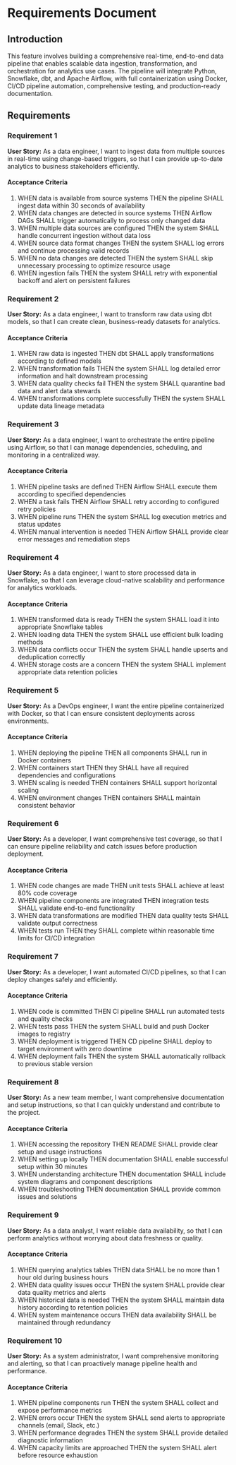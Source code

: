 # Requirements Document

## Introduction

This feature involves building a comprehensive real-time, end-to-end data pipeline that enables scalable data ingestion, transformation, and orchestration for analytics use cases. The pipeline will integrate Python, Snowflake, dbt, and Apache Airflow, with full containerization using Docker, CI/CD pipeline automation, comprehensive testing, and production-ready documentation.

## Requirements

### Requirement 1

**User Story:** As a data engineer, I want to ingest data from multiple sources in real-time using change-based triggers, so that I can provide up-to-date analytics to business stakeholders efficiently.

#### Acceptance Criteria

1. WHEN data is available from source systems THEN the pipeline SHALL ingest data within 30 seconds of availability
2. WHEN data changes are detected in source systems THEN Airflow DAGs SHALL trigger automatically to process only changed data
3. WHEN multiple data sources are configured THEN the system SHALL handle concurrent ingestion without data loss
4. WHEN source data format changes THEN the system SHALL log errors and continue processing valid records
5. WHEN no data changes are detected THEN the system SHALL skip unnecessary processing to optimize resource usage
6. WHEN ingestion fails THEN the system SHALL retry with exponential backoff and alert on persistent failures

### Requirement 2

**User Story:** As a data engineer, I want to transform raw data using dbt models, so that I can create clean, business-ready datasets for analytics.

#### Acceptance Criteria

1. WHEN raw data is ingested THEN dbt SHALL apply transformations according to defined models
2. WHEN transformation fails THEN the system SHALL log detailed error information and halt downstream processing
3. WHEN data quality checks fail THEN the system SHALL quarantine bad data and alert data stewards
4. WHEN transformations complete successfully THEN the system SHALL update data lineage metadata

### Requirement 3

**User Story:** As a data engineer, I want to orchestrate the entire pipeline using Airflow, so that I can manage dependencies, scheduling, and monitoring in a centralized way.

#### Acceptance Criteria

1. WHEN pipeline tasks are defined THEN Airflow SHALL execute them according to specified dependencies
2. WHEN a task fails THEN Airflow SHALL retry according to configured retry policies
3. WHEN pipeline runs THEN the system SHALL log execution metrics and status updates
4. WHEN manual intervention is needed THEN Airflow SHALL provide clear error messages and remediation steps

### Requirement 4

**User Story:** As a data engineer, I want to store processed data in Snowflake, so that I can leverage cloud-native scalability and performance for analytics workloads.

#### Acceptance Criteria

1. WHEN transformed data is ready THEN the system SHALL load it into appropriate Snowflake tables
2. WHEN loading data THEN the system SHALL use efficient bulk loading methods
3. WHEN data conflicts occur THEN the system SHALL handle upserts and deduplication correctly
4. WHEN storage costs are a concern THEN the system SHALL implement appropriate data retention policies

### Requirement 5

**User Story:** As a DevOps engineer, I want the entire pipeline containerized with Docker, so that I can ensure consistent deployments across environments.

#### Acceptance Criteria

1. WHEN deploying the pipeline THEN all components SHALL run in Docker containers
2. WHEN containers start THEN they SHALL have all required dependencies and configurations
3. WHEN scaling is needed THEN containers SHALL support horizontal scaling
4. WHEN environment changes THEN containers SHALL maintain consistent behavior

### Requirement 6

**User Story:** As a developer, I want comprehensive test coverage, so that I can ensure pipeline reliability and catch issues before production deployment.

#### Acceptance Criteria

1. WHEN code changes are made THEN unit tests SHALL achieve at least 80% code coverage
2. WHEN pipeline components are integrated THEN integration tests SHALL validate end-to-end functionality
3. WHEN data transformations are modified THEN data quality tests SHALL validate output correctness
4. WHEN tests run THEN they SHALL complete within reasonable time limits for CI/CD integration

### Requirement 7

**User Story:** As a developer, I want automated CI/CD pipelines, so that I can deploy changes safely and efficiently.

#### Acceptance Criteria

1. WHEN code is committed THEN CI pipeline SHALL run automated tests and quality checks
2. WHEN tests pass THEN the system SHALL build and push Docker images to registry
3. WHEN deployment is triggered THEN CD pipeline SHALL deploy to target environment with zero downtime
4. WHEN deployment fails THEN the system SHALL automatically rollback to previous stable version

### Requirement 8

**User Story:** As a new team member, I want comprehensive documentation and setup instructions, so that I can quickly understand and contribute to the project.

#### Acceptance Criteria

1. WHEN accessing the repository THEN README SHALL provide clear setup and usage instructions
2. WHEN setting up locally THEN documentation SHALL enable successful setup within 30 minutes
3. WHEN understanding architecture THEN documentation SHALL include system diagrams and component descriptions
4. WHEN troubleshooting THEN documentation SHALL provide common issues and solutions

### Requirement 9

**User Story:** As a data analyst, I want reliable data availability, so that I can perform analytics without worrying about data freshness or quality.

#### Acceptance Criteria

1. WHEN querying analytics tables THEN data SHALL be no more than 1 hour old during business hours
2. WHEN data quality issues occur THEN the system SHALL provide clear data quality metrics and alerts
3. WHEN historical data is needed THEN the system SHALL maintain data history according to retention policies
4. WHEN system maintenance occurs THEN data availability SHALL be maintained through redundancy

### Requirement 10

**User Story:** As a system administrator, I want comprehensive monitoring and alerting, so that I can proactively manage pipeline health and performance.

#### Acceptance Criteria

1. WHEN pipeline components run THEN the system SHALL collect and expose performance metrics
2. WHEN errors occur THEN the system SHALL send alerts to appropriate channels (email, Slack, etc.)
3. WHEN performance degrades THEN the system SHALL provide detailed diagnostic information
4. WHEN capacity limits are approached THEN the system SHALL alert before resource exhaustion